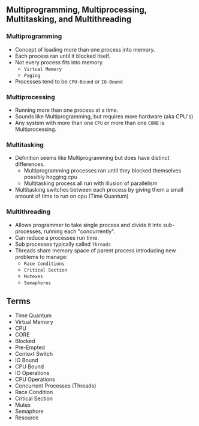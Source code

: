 ## Multiprogramming, Multiprocessing, Multitasking, and Multithreading

### Multiprogramming

- Concept of loading more than one process into memory.
- Each process ran until it blocked itself.
- Not every process fits into memory.
  - `Virtual Memory`
  - `Paging`
- Processes tend to be `CPU-Bound` or `IO-Bound`

### Multiprocessing
- Running more than one process at a time.
- Sounds like Multiprogramming, but requires more hardware (aka CPU's)
- Any system with more than one `CPU` or more than one `CORE` is Multiprocessing.

### Multitasking
- Definition seems like Multiprogramming but does have distinct differences.
  - Multiprogramming processes ran until they blocked themselves possibly hogging cpu
  - Multitasking process all run with illusion of parallelism
- Multitasking switches between each process by giving them a small amount of time to run on cpu (Time Quantum)

### Multithreading
- Allows programmer to take single process and divide it into sub-processes, running each "concurrently".
- Can reduce a processes run time.
- Sub processes typically called `Threads`
- Threads share memory space of parent process introducing new problems to manage:
  - `Race Conditions`
  - `Critical Section`
  - `Mutexes`
  - `Semaphores`


## Terms

- Time Quantum
- Virtual Memory
- CPU
- CORE
- Blocked
- Pre-Empted
- Context Switch
- IO Bound
- CPU Bound
- IO Operations
- CPU Operations
- Concurrent Processes (Threads)
- Race Condition
- Critical Section
- Mutex
- Semaphore
- Resource